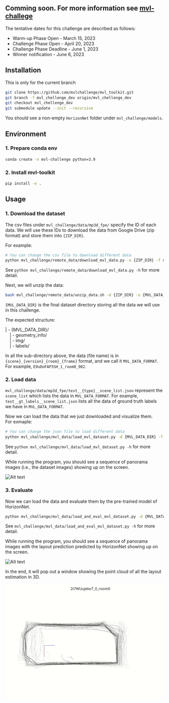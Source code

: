 ## Comming soon. For more information see [mvl-challege](https://mvlchallenge.github.io/)

The tentative dates for this challenge are described as follows: 
* Warm-up Phase Open - March 15, 2023
* Challenge Phase Open - April 20, 2023
* Challenge Phase Deadline - June 1, 2023
* Winner notification - June 6, 2023

## Installation

This is only for the current branch
```bash
git clone https://github.com/mvlchallenge/mvl_toolkit.git
git branch -f mvl_chellenge_dev origin/mvl_chellenge_dev
git checkout mvl_chellenge_dev
git submodule update --init --recursive
```
You should see a non-empty `HorizonNet` folder under `mvl_challenge/models`.

## Environment

### 1. Prepare conda env
```bash
conda create -n mvl-challenge python=3.9
```

### 2. Install mvl-toolkit
```bash
pip install -e .
```

## Usage

### 1. Download the dataset
The csv files under `mvl_challenge/data/mp3d_fpe/` specify the ID of each data. We will use these IDs to download the data from Google Drive (zip format) and store them into `{ZIP_DIR}`.

For example:
```bash
# You can change the csv file to download different data
python mvl_challenge/remote_data/download_mvl_data.py -o {ZIP_DIR} -f mvl_challenge/data/mp3d_fpe/test__google_ids__mvl_data.csv
```
See `python mvl_challenge/remote_data/download_mvl_data.py -h` for more detail.

Next, we will unzip the data:
```bash
bash mvl_challenge/remote_data/unzip_data.sh -d {ZIP_DIR} -o {MVL_DATA_DIR}
```
`{MVL_DATA_DIR}` is the final dataset directory storing all the data we will use in this challenge.

The expected structure:   

| - {MVL_DATA_DIR}/  
&emsp;| - geometry_info/  
&emsp;| - img/  
&emsp;| - labels/  

In all the sub-directory above, the data (file name) is in `{scene}_{version}_{room}_{frame}` format, and we call it `MVL_DATA_FORMAT`. For example, `E9uDoFAP3SH_1_room0_982`.

### 2. Load data
`mvl_challenge/data/mp3d_fpe/test__{type}__scene_list.json` represent the `scene_list` which lists the data in `MVL_DATA_FORMAT`. For example, `test__gt_labels__scene_list.json` lists all the data of ground truth labels we have in `MVL_DATA_FORMAT`.

Now we can load the data that we just downloaded and visualize them.  
For exmaple:
```bash
# You can change the json file to load different data
python mvl_challenge/mvl_data/load_mvl_dataset.py -d {MVL_DATA_DIR} -f mvl_challenge/data/mp3d_fpe/test__gt_labels__scene_list.json
```

See `python mvl_challenge/mvl_data/load_mvl_dataset.py -h` for more detail.

While running the program, you should see a sequence of panorama images (i.e., the dataset images) showing up on the screen.

![Alt text](markdown/toolkit_load_data.gif)

### 3. Evaluate
Now we can load the data and evaluate them by the pre-trained model of HorizonNet.
```bash
python mvl_challenge/mvl_data/load_and_eval_mvl_dataset.py -d {MVL_DATA_DIR} -f mvl_challenge/data/mp3d_fpe/test__mp3d_fpe__scene_list.json
```

See `mvl_challenge/mvl_data/load_and_eval_mvl_dataset.py -h` for more detail.

While running the program, you should see a sequence of panorama images with the layout prediction predicted by HorizonNet showing up on the screen.

![Alt text](markdown/toolkit_evaluate.gif)

In the end, it will pop out a window showing the point cloud of all the layout estimation in 3D.

![Alt text](markdown/toolkit_point_cloud.gif)